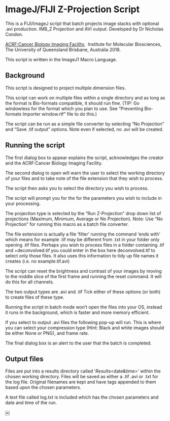 # ImageJ/FIJI Z-Projection Script


This is a FIJI/ImageJ script that batch projects image stacks with optional .avi production.
IMB_Z Projection and AVI output.
Developed by Dr Nicholas Condon.

[ACRF:Cancer Biology Imaging Facility](https://imb.uq.edu.au/microscopy), 
Institute for Molecular Biosciences, The University of Queensland
Brisbane, Australia 2018.

This script is written in the ImageJ1 Macro Language.


Background
-----

This script is designed to project multiple dimension files.

This script can work on multiple files within a single directory and as long as the format is Bio-formats compatible,  it should run fine. (TIP: Go windowless for the format which you plan to use. See “Preventing Bio-formats Importer window.rtf” file to do this.)

The script can be run as a simple file converter by selecting “No Projection” and “Save .tif output” options. Note even if selected, no .avi will be created.

Running the script
-----
The first dialog box to appear explains the script, acknowledges the creator and the ACRF:Cancer Biology Imaging Facility.

The second dialog to open will warn the user to select the working directory of your files and to take note of the file extension that they wish to process.

The script then asks you to select the directory you wish to process.

The script will prompt you for the for the parameters you wish to include in your processing.

The projection type is selected by the “Run Z-Projection” drop down list of projections (Maximum, Minimum, Average or No Projection). Note: Use “No Projection” for running this macro as a batch file converter.

The file extension is actually a file ‘filter’ running the command ‘ends with’ which means for example .tif may be different from .txt in your folder only opening .tif files. Perhaps you wish to process files in a folder containing <Filename>.tif and <Filename>+deconvolved.tif you could enter in the box here deconvolved.tif to select only those files. It also uses this information to tidy up file names it creates (i.e. no example.tif.avi)

The script can reset the brightness and contrast of your images by moving to the middle slice of the first frame and running the reset command. It will do this for all channels.

The two output types are .avi and .tif Tick either of these options (or both) to create files of these type.

Running the script in batch mode won’t open the files into your OS, instead it runs in the background, which is faster and more memory efficient.

If you select to output .avi files the following pop-up will run. This is where you can select your compression type (Hint: Black and white images should be either None or PNG), and frame rate.

The final dialog box is an alert to the user that the batch is completed. 


Output files
-----
Files are put into a results directory called '<Projectiontype>_Results_<date&time>' within the chosen working directory. Files will be saved as either a .tif  .avi or .txt for the log file. Original filenames are kept and have tags appended to them based upon the chosen parameters.

A text file called log.txt is included which has the chosen parameters and date and time of the run.


￼
